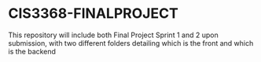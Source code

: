 # CIS3368-FINALPROJECT
This repository will include both Final Project Sprint 1 and 2 upon submission, with two different folders detailing which is the front and which is the backend
